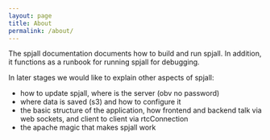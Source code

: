 ```yaml
---
layout: page
title: About
permalink: /about/
---
```


The spjall documentation documents how to build and run spjall.
In addition, it functions as a runbook for running spjall for debugging.

In later stages we would like to explain other aspects of spjall:
 - how to update spjall, where is the server (obv no password)
 - where data is saved (s3) and how to configure it
 - the basic structure of the application, how frontend and backend talk via web sockets, and client to client via rtcConnection
 - the apache magic that makes spjall work
